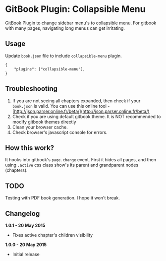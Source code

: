 GitBook Plugin: Collapsible Menu
======================================

GitBook Plugin to change sidebar menu's to collapsible menu. For gitbook with many pages, navigating long menus can get irritating.

## Usage

Update `book.json` file to include `collapsible-menu` plugin.

```
{
    "plugins": ["collapsible-menu"],
}
```

## Troubleshooting

1. If you are not seeing all chapters expanded, then check if your `book.json` is valid. You can use this online tool - [http://json.parser.online.fr/beta/](http://json.parser.online.fr/beta/)
2. Check if you are using default gitbook theme. It is NOT recommended to modify gitbook themes directly
3. Clean your browser cache.
4. Check browser's javascript console for errors.

## How this work?

It hooks into gitbook's `page.change` event. First it hides all pages, and then using `.active` css class show's its parent and grandparent nodes (chapters).

## TODO

Testing with PDF book generation. I hope it won't break.

## Changelog

**1.0.1 - 20 May 2015**

- Fixes active chapter's children visibility

**1.0.0 - 20 May 2015**

- Initial release
